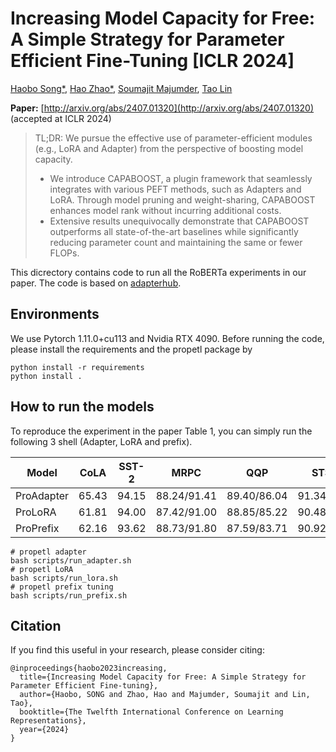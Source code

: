 # Increasing Model Capacity for Free: A Simple Strategy for Parameter Efficient Fine-Tuning [ICLR 2024]

<a href="https://www.linkedin.com/in/haobo-song-28a969167/?originalSubdomain=ch">Haobo Song*</a>, <a href="https://marcelluszhao.github.io/">Hao Zhao*</a>, <a href="https://scholar.google.com/citations?user=QSUfCpQAAAAJ&hl=en">Soumajit Majumder</a>, <a href="https://tlin-taolin.github.io/">Tao Lin</a>

**Paper:** [http://arxiv.org/abs/2407.01320](http://arxiv.org/abs/2407.01320) (accepted at ICLR 2024)

> TL;DR: We pursue the effective use of parameter-efficient modules (e.g., LoRA and Adapter) from the perspective of boosting model capacity.
> - We introduce CAPABOOST, a plugin framework that seamlessly integrates with various PEFT methods, such as Adapters and LoRA. Through model pruning and weight-sharing, CAPABOOST
enhances model rank without incurring additional costs.
> - Extensive results unequivocally demonstrate that CAPABOOST outperforms all state-of-the-art baselines while significantly reducing parameter count and maintaining the same or fewer FLOPs.

This dicrectory contains code to run all the RoBERTa experiments in our paper. The code is based on [adapterhub](https://github.com/adapter-hub/adapter-transformers).

## Environments

We use Pytorch 1.11.0+cu113 and Nvidia RTX 4090.
Before running the code, please install the requirements and the propetl package by
```
python install -r requirements
python install .
```

## How to run the models
To reproduce the experiment in the paper Table 1, you can simply run the following 3 shell (Adapter, LoRA and prefix).

Model | CoLA | SST-2 | MRPC | QQP | STS-B | MNLI | QNLI | RTE | Avg
--- | --- | --- | --- | --- | --- | --- | --- | --- | ---
ProAdapter | 65.43 | 94.15 | 88.24/91.41 | 89.40/86.04 | 91.34/90.95 | 86.53 | 92.58 | 76.50 | 86.6
ProLoRA | 61.81 | 94.00 | 87.42/91.00 | 88.85/85.22 | 90.48/90.47 | 85.73 | 91.05 | 63.79 | 84.53
ProPrefix | 62.16 | 93.62 | 88.73/91.80 | 87.59/83.71 | 90.92/90.83 | 85.30 | 91.75 | 72.66 | 85.37

```
# propetl adapter
bash scripts/run_adapter.sh
# propetl LoRA
bash scripts/run_lora.sh
# propetl prefix tuning
bash scripts/run_prefix.sh
```

## Citation
If you find this useful in your research, please consider citing:
```
@inproceedings{haobo2023increasing,
  title={Increasing Model Capacity for Free: A Simple Strategy for Parameter Efficient Fine-tuning},
  author={Haobo, SONG and Zhao, Hao and Majumder, Soumajit and Lin, Tao},
  booktitle={The Twelfth International Conference on Learning Representations},
  year={2024}
}
```

